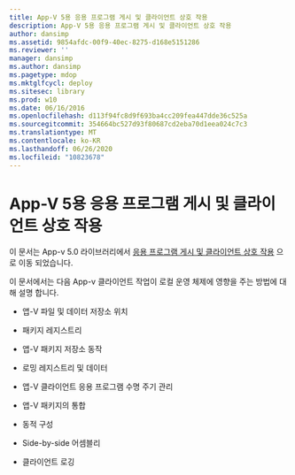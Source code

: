 ```yaml
---
title: App-V 5용 응용 프로그램 게시 및 클라이언트 상호 작용
description: App-V 5용 응용 프로그램 게시 및 클라이언트 상호 작용
author: dansimp
ms.assetid: 9854afdc-00f9-40ec-8275-d168e5151286
ms.reviewer: ''
manager: dansimp
ms.author: dansimp
ms.pagetype: mdop
ms.mktglfcycl: deploy
ms.sitesec: library
ms.prod: w10
ms.date: 06/16/2016
ms.openlocfilehash: d113f94fc8d9f693ba4cc209fea447dde36c525a
ms.sourcegitcommit: 354664bc527d93f80687cd2eba70d1eea024c7c3
ms.translationtype: MT
ms.contentlocale: ko-KR
ms.lasthandoff: 06/26/2020
ms.locfileid: "10823678"
---
```

# App-V 5용 응용 프로그램 게시 및 클라이언트 상호 작용


이 문서는 App-v 5.0 라이브러리에서 [응용 프로그램 게시 및 클라이언트 상호 작용](../appv-v5/application-publishing-and-client-interaction.md) 으로 이동 되었습니다.

이 문서에서는 다음 App-v 클라이언트 작업이 로컬 운영 체제에 영향을 주는 방법에 대해 설명 합니다.

-   앱-V 파일 및 데이터 저장소 위치

-   패키지 레지스트리

-   앱-V 패키지 저장소 동작

-   로밍 레지스트리 및 데이터

-   앱-V 클라이언트 응용 프로그램 수명 주기 관리

-   앱-V 패키지의 통합

-   동적 구성

-   Side-by-side 어셈블리

-   클라이언트 로깅

 

 





